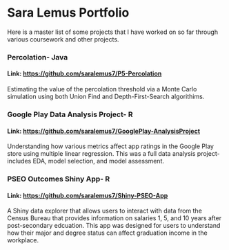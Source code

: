 # Sara Lemus Portfolio
Here is a master list of some projects that I have worked on so far through various coursework and other projects. 

### Percolation- Java 
#### Link: https://github.com/saralemus7/P5-Percolation
Estimating the value of the percolation threshold via a Monte Carlo simulation using both Union Find and Depth-First-Search algorithims.

### Google Play Data Analysis Project- R
#### Link: https://github.com/saralemus7/GooglePlay-AnalysisProject
Understanding how various metrics affect app ratings in the Google Play store using multiple linear regression. This was a full data analysis project- includes EDA, model selection, and model assessment. 

### PSEO Outcomes Shiny App- R
#### Link: https://github.com/saralemus7/Shiny-PSEO-App
A Shiny data explorer that allows users to interact with data from the Census Bureau that provides information on salaries 1, 5, and 10 years after post-secondary edcuation. This app was designed for users to understand how their major and degree status can affect graduation income in the workplace. 
